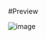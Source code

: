 #Preview

![image](https://github.com/user-attachments/assets/02abbd62-8c5a-424d-ae4d-581e3719ee9c)
